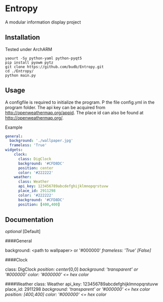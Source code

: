# Entropy

A modular information display project

Installation
------------
Tested under ArchARM

```
yaourt -Sy python-yaml python-pyqt5
pip install pyowm pytz
git clone https://github.com/budb/Entropy.git
cd ./Entropy/
python main.py
```

Usage
-----
A configfile is required to initialize the program. P the file config.yml in the program folder.
The api key can be acquired from http://openweathermap.org/appid. The place id can also be found at http://openweathermap.org/.

Example
```YAML  
general:
  background: './wallpaper.jpg'
  frameless: 'True'
widgets:
    clock:
      class: DigClock
      background: '#CFD8DC'
      position: center
      color: '#222222'
    weather:
      class: Weather
      api_key: 123456789abcdefghijklmnopqrstuvw
      place_id: 2911298
      color: '#222222'
      background: '#CFD8DC'
      position: [400,400]
```    

Documentation
-------------

_optional_
[Default]

####General

background: \<path to wallpaper> or '#000000'
_frameless: 'True' [False]_

####Clock

class: DigClock 
_position: center_[0,0]
_background: 'transparent' or '#000000'_
_color: '#000000' <= hex color_

####Weather
class: Weather
api_key: 123456789abcdefghijklmnopqrstuvw
place_id: 2911298
_background: 'transparent' or '#000000' <= hex color_
_position: [400,400]_
_color: '#000000' <= hex color_